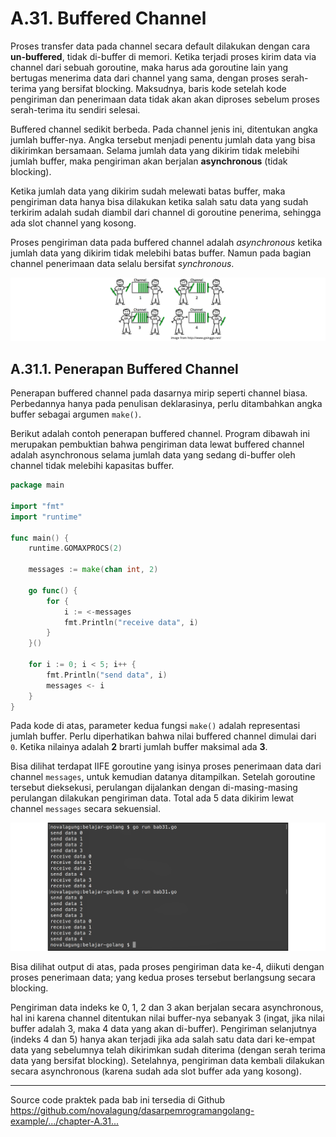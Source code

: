 # A.31. Buffered Channel

Proses transfer data pada channel secara default dilakukan dengan cara **un-buffered**, tidak di-buffer di memori. Ketika terjadi proses kirim data via channel dari sebuah goroutine, maka harus ada goroutine lain yang bertugas menerima data dari channel yang sama, dengan proses serah-terima yang bersifat blocking. Maksudnya, baris kode setelah kode pengiriman dan penerimaan data tidak akan akan diproses sebelum proses serah-terima itu sendiri selesai.

Buffered channel sedikit berbeda. Pada channel jenis ini, ditentukan angka jumlah buffer-nya. Angka tersebut menjadi penentu jumlah data yang bisa dikirimkan bersamaan. Selama jumlah data yang dikirim tidak melebihi jumlah buffer, maka pengiriman akan berjalan **asynchronous** (tidak blocking).

Ketika jumlah data yang dikirim sudah melewati batas buffer, maka pengiriman data hanya bisa dilakukan ketika salah satu data yang sudah terkirim adalah sudah diambil dari channel di goroutine penerima, sehingga ada slot channel yang kosong.

Proses pengiriman data pada buffered channel adalah *asynchronous* ketika jumlah data yang dikirim tidak melebihi batas buffer. Namun pada bagian channel penerimaan data selalu bersifat *synchronous*.

![Analogi buffered channel](images/A.31_1_anatomy.png)

## A.31.1. Penerapan Buffered Channel

Penerapan buffered channel pada dasarnya mirip seperti channel biasa. Perbedannya hanya pada penulisan deklarasinya, perlu ditambahkan angka buffer sebagai argumen `make()`.

Berikut adalah contoh penerapan buffered channel. Program dibawah ini merupakan pembuktian bahwa pengiriman data lewat buffered channel adalah asynchronous selama jumlah data yang sedang di-buffer oleh channel tidak melebihi kapasitas buffer.

```go
package main

import "fmt"
import "runtime"

func main() {
    runtime.GOMAXPROCS(2)

    messages := make(chan int, 2)

    go func() {
        for {
            i := <-messages
            fmt.Println("receive data", i)
        }
    }()

    for i := 0; i < 5; i++ {
        fmt.Println("send data", i)
        messages <- i
    }
}
```

Pada kode di atas, parameter kedua fungsi `make()` adalah representasi jumlah buffer. Perlu diperhatikan bahwa nilai buffered channel dimulai dari `0`. Ketika nilainya adalah **2** brarti jumlah buffer maksimal ada **3**.

Bisa dilihat terdapat IIFE goroutine yang isinya proses penerimaan data dari channel `messages`, untuk kemudian datanya ditampilkan. Setelah goroutine tersebut dieksekusi, perulangan dijalankan dengan di-masing-masing perulangan dilakukan pengiriman data. Total ada 5 data dikirim lewat channel `messages` secara sekuensial.

![Implementasi buffered channel](images/A.31_2_buffered_channel.png)

Bisa dilihat output di atas, pada proses pengiriman data ke-4, diikuti dengan proses penerimaan data; yang kedua proses tersebut berlangsung secara blocking.

Pengiriman data indeks ke 0, 1, 2 dan 3 akan berjalan secara asynchronous, hal ini karena channel ditentukan nilai buffer-nya sebanyak 3 (ingat, jika nilai buffer adalah 3, maka 4 data yang akan di-buffer). Pengiriman selanjutnya (indeks 4 dan 5) hanya akan terjadi jika ada salah satu data dari ke-empat data yang sebelumnya telah dikirimkan sudah diterima (dengan serah terima data yang bersifat blocking). Setelahnya, pengiriman data kembali dilakukan secara asynchronous (karena sudah ada slot buffer ada yang kosong).

---

<div class="source-code-link">
    <div class="source-code-link-message">Source code praktek pada bab ini tersedia di Github</div>
    <a href="https://github.com/novalagung/dasarpemrogramangolang-example/tree/master/chapter-A.31-buffered-channel">https://github.com/novalagung/dasarpemrogramangolang-example/.../chapter-A.31...</a>
</div>
